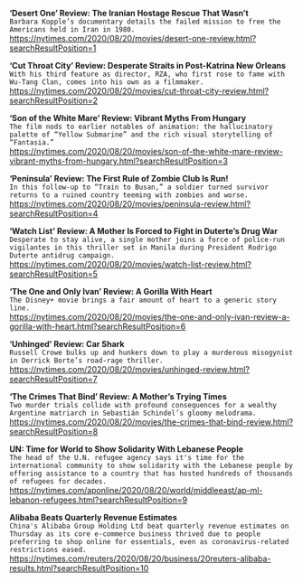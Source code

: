 **‘Desert One’ Review: The Iranian Hostage Rescue That Wasn’t**\
`Barbara Kopple’s documentary details the failed mission to free the Americans held in Iran in 1980.`\
https://nytimes.com/2020/08/20/movies/desert-one-review.html?searchResultPosition=1

**‘Cut Throat City’ Review: Desperate Straits in Post-Katrina New Orleans**\
`With his third feature as director, RZA, who first rose to fame with Wu-Tang Clan, comes into his own as a filmmaker.`\
https://nytimes.com/2020/08/20/movies/cut-throat-city-review.html?searchResultPosition=2

**‘Son of the White Mare’ Review: Vibrant Myths From Hungary**\
`The film nods to earlier notables of animation: the hallucinatory palette of “Yellow Submarine” and the rich visual storytelling of “Fantasia.”`\
https://nytimes.com/2020/08/20/movies/son-of-the-white-mare-review-vibrant-myths-from-hungary.html?searchResultPosition=3

**‘Peninsula’ Review: The First Rule of Zombie Club Is Run!**\
`In this follow-up to “Train to Busan,” a soldier turned survivor returns to a ruined country teeming with zombies and worse.`\
https://nytimes.com/2020/08/20/movies/peninsula-review.html?searchResultPosition=4

**‘Watch List’ Review: A Mother Is Forced to Fight in Duterte’s Drug War**\
`Desperate to stay alive, a single mother joins a force of police-run vigilantes in this thriller set in Manila during President Rodrigo Duterte antidrug campaign.`\
https://nytimes.com/2020/08/20/movies/watch-list-review.html?searchResultPosition=5

**‘The One and Only Ivan’ Review: A Gorilla With Heart**\
`The Disney+ movie brings a fair amount of heart to a generic story line.`\
https://nytimes.com/2020/08/20/movies/the-one-and-only-ivan-review-a-gorilla-with-heart.html?searchResultPosition=6

**‘Unhinged’ Review: Car Shark**\
`Russell Crowe bulks up and hunkers down to play a murderous misogynist in Derrick Borte’s road-rage thriller.`\
https://nytimes.com/2020/08/20/movies/unhinged-review.html?searchResultPosition=7

**‘The Crimes That Bind’ Review: A Mother’s Trying Times**\
`Two murder trials collide with profound consequences for a wealthy Argentine matriarch in Sebastián Schindel’s gloomy melodrama.`\
https://nytimes.com/2020/08/20/movies/the-crimes-that-bind-review.html?searchResultPosition=8

**UN: Time for World to Show Solidarity With Lebanese People**\
`The head of the U.N. refugee agency says it's time for the international community to show solidarity with the Lebanese people by offering assistance to a country that has hosted hundreds of thousands of refugees for decades.`\
https://nytimes.com/aponline/2020/08/20/world/middleeast/ap-ml-lebanon-refugees.html?searchResultPosition=9

**Alibaba Beats Quarterly Revenue Estimates**\
`China's Alibaba Group Holding Ltd beat quarterly revenue estimates on Thursday as its core e-commerce business thrived due to people preferring to shop online for essentials, even as coronavirus-related restrictions eased. `\
https://nytimes.com/reuters/2020/08/20/business/20reuters-alibaba-results.html?searchResultPosition=10

